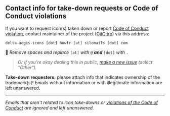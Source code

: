 ## Contact info for take-down requests or Code of Conduct violations

If you want to request icon(s) taken down or report [Code of Conduct violation](CODE-OF-CONDUCT.md), contact maintainer of the project ([GitGitro](https://github.com/GitGitro)) via this address:

```
delta-aegis-icons [dot] howfr [at] silomails [dot] com
```

:arrow_up_small: _Remove spaces and replace_ `[at]` _with_ `@` _**and**_ `[dot]` _with_ `.`

> _Or if you're okay dealing this in public, [make a new issue](https://github.com/Delta-Icons/aegis-icons/issues/new/choose) (select "Other")._

**Take-down requesters:** please attach info that indicates ownership of the trademark(s)! Emails without information or with illegitimate information are left unanswered.

----

*Emails that aren't related to icon take-downs or [violations of the Code of Conduct](CODE-OF-CONDUCT.md) are ignored and left unanswered.*